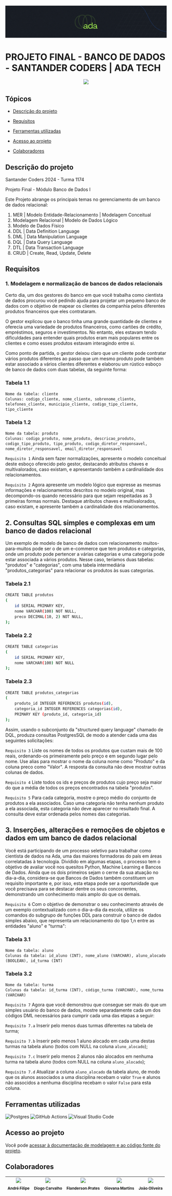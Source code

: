 ![Logo da Ada Tech Cursos](./LogoAdaCabecalho.png)

# PROJETO FINAL - BANCO DE DADOS - SANTANDER CODERS | ADA TECH
<p align="center">
<img loading="lazy" src="http://img.shields.io/static/v1?label=STATUS&message=FINALIZADO&color=GREEN&style=for-the-badge"/>
</p>

## Tópicos

- [Descrição do projeto](#descrição-do-projeto)

- [Requisitos](#requisitos)

- [Ferramentas utilizadas](#ferramentas-utilizadas)

- [Acesso ao projeto](#acesso-ao-projeto)

- [Colaboradores](#colaboradores)

## Descrição do projeto 

<p align="justify">

Santander Coders 2024 - Turma 1174

Projeto Final - Módulo Banco de Dados I

Este Projeto abrange os principais temas no gerenciamento de um banco de dados relacional:
1. MER | Modelo Entidade-Relacionamento | Modelagem Conceitual
2. Modelagem Relacional | Modelo de Dados Lógico
3. Modelo de Dados Físico
4. DDL | Data Definition Language
5. DML | Data Manipulation Language
6. DQL | Data Query Language
7. DTL | Data Transaction Language
8. CRUD | Create, Read, Update, Delete

</p>

## Requisitos

### 1. Modelagem e normalização de bancos de dados relacionais


Certo dia, um dos gestores do banco em que você trabalha como cientista de dados procurou você pedindo ajuda para projetar um pequeno banco de dados com o objetivo de mapear os clientes da companhia pelos diferentes produtos financeiros que eles contrataram.

O gestor explicou que o banco tinha uma grande quantidade de clientes e oferecia uma variedade de produtos financeiros, como cartões de crédito, empréstimos, seguros e investimentos. No entanto, eles estavam tendo dificuldades para entender quais produtos eram mais populares entre os clientes e como esses produtos estavam interagindo entre si.

Como ponto de partida, o gestor deixou claro que um cliente pode contratar vários produtos diferentes ao passo que um mesmo produto pode também estar associado a vários clientes diferentes e elaborou um rústico esboço de banco de dados com duas tabelas, da seguinte forma:

### Tabela 1.1

```
Nome da tabela: cliente
Colunas: codigo_cliente, nome_cliente, sobrenome_cliente, telefones_cliente, municipio_cliente, codigo_tipo_cliente, tipo_cliente
```

### Tabela 1.2

```
Nome da tabela: produto
Colunas: codigo_produto, nome_produto, descricao_produto, codigo_tipo_produto, tipo_produto, codigo_diretor_responsavel, nome_diretor_responsavel, email_diretor_responsavel
```

`Requisito 1` Ainda sem fazer normalizações, apresente o modelo conceitual deste esboço oferecido pelo gestor, destacando atributos chaves e multivalorados, caso existam, e apresentando também a cardinalidade dos relacionamentos.

`Requisito 2` Agora apresente um modelo lógico que expresse as mesmas informações e relacionamentos descritos no modelo original, mas decompondo-os quando necessário para que sejam respeitadas as 3 primeiras formas normais. Destaque atributos chaves e multivalorados, caso existam, e apresente também a cardinalidade dos relacionamentos.

## 2. Consultas SQL simples e complexas em um banco de dados relacional

Um exemplo de modelo de banco de dados com relacionamento muitos-para-muitos pode ser o de um e-commerce que tem produtos e categorias, onde um produto pode pertencer a várias categorias e uma categoria pode estar associada a vários produtos. Nesse caso, teríamos duas tabelas: "produtos" e "categorias", com uma tabela intermediária "produtos_categorias" para relacionar os produtos às suas categorias.

### Tabela 2.1
```bash
CREATE TABLE produtos 
(
    id SERIAL PRIMARY KEY,
    nome VARCHAR(100) NOT NULL,
    preco DECIMAL(10, 2) NOT NULL,
);
```

### Tabela 2.2
```bash
CREATE TABLE categorias 
(
    id SERIAL PRIMARY KEY,
    nome VARCHAR(100) NOT NULL
);
```

### Tabela 2.3
```bash
CREATE TABLE produtos_categorias 
(
    produto_id INTEGER REFERENCES produtos(id),
    categoria_id INTEGER REFERENCES categorias(id),
    PRIMARY KEY (produto_id, categoria_id)
);
```

Assim, usando o subconjunto da "structured query language" chamado de DQL, produza consultas PostgresSQL de modo a atender cada uma das seguintes solicitações:

`Requisito 3` Liste os nomes de todos os produtos que custam mais de 100 reais, ordenando-os primeiramente pelo preço e em segundo lugar pelo nome. Use alias para mostrar o nome da coluna nome como "Produto" e da coluna preco como "Valor". A resposta da consulta não deve mostrar outras colunas de dados.

`Requisito 4` Liste todos os ids e preços de produtos cujo preço seja maior do que a média de todos os preços encontrados na tabela "produtos".

`Requisito 5` Para cada categoria, mostre o preço médio do conjunto de produtos a ela associados. Caso uma categoria não tenha nenhum produto a ela associada, esta categoria não deve aparecer no resultado final. A consulta deve estar ordenada pelos nomes das categorias.

## 3. Inserções, alterações e remoções de objetos e dados em um banco de dados relacional

Você está participando de um processo seletivo para trabalhar como cientista de dados na Ada, uma das maiores formadoras do país em áreas correlatadas à tecnologia. Dividido em algumas etapas, o processo tem o objetivo de avaliar você nos quesitos Python, Machine Learning e Bancos de Dados. Ainda que os dois primeiros sejam o cerne da sua atuação no dia-a-dia, considera-se que Bancos de Dados também constituem um requisito importante e, por isso, esta etapa pode ser a oportunidade que você precisava para se destacar dentre os seus concorrentes, demonstrando um conhecimento mais amplo do que os demais.

`Requisito 6` Com o objetivo de demonstrar o seu conhecimento através de um exemplo contextualizado com o dia-a-dia da escola, utilize os comandos do subgrupo de funções DDL para construir o banco de dados simples abaixo, que representa um relacionamento do tipo 1,n entre as entidades "aluno" e "turma":

### Tabela 3.1
```
Nome da tabela: aluno
Colunas da tabela: id_aluno (INT), nome_aluno (VARCHAR), aluno_alocado (BOOLEAN), id_turma (INT)
```

### Tabela 3.2
```
Nome da tabela: turma
Colunas da tabela: id_turma (INT), código_turma (VARCHAR), nome_turma (VARCHAR)
```

`Requisito 7` Agora que você demonstrou que consegue ser mais do que um simples usuário do banco de dados, mostre separadamente cada um dos códigos DML necessários para cumprir cada uma das etapas a seguir:

`Requisito 7.a` Inserir pelo menos duas turmas diferentes na tabela de turma;

`Requisito 7.b` Inserir pelo menos 1 aluno alocado em cada uma destas turmas na tabela aluno (todos com NULL na coluna `aluno_alocado`);

`Requisito 7.c` Inserir pelo menos 2 alunos não alocados em nenhuma turma na tabela aluno (todos com NULL na coluna `aluno_alocado`);

`Requisito 7.d` Atualizar a coluna `aluno_alocado` da tabela aluno, de modo que os alunos associados a uma disciplina recebam o valor `True` e alunos não associdos a nenhuma disciplina recebam o valor `False` para esta coluna.

## Ferramentas utilizadas

![Postgres](https://img.shields.io/badge/postgres-%23316192.svg?style=for-the-badge&logo=postgresql&logoColor=white)
![GitHub Actions](https://img.shields.io/badge/github%20actions-%232671E5.svg?style=for-the-badge&logo=githubactions&logoColor=white)
![Visual Studio Code](https://img.shields.io/badge/Visual%20Studio%20Code-0078d7.svg?style=for-the-badge&logo=visual-studio-code&logoColor=white)

## Acesso ao projeto

Você pode [acessar à documentação de modelagem e ao código fonte do projeto](https://github.com/jjofilho/project_postgreSQL_T1174/).

## Colaboradores
| [<img src="https://avatars.githubusercontent.com/u/20822673?v=4" width=115> <br><sub>André Filipe</sub>](https://github.com/filipester) | [<img src="https://avatars.githubusercontent.com/u/60614096?v=4" width=115> <br><sub>Diogo Carvalho</sub>](https://github.com/Dogix11) | [<img src="https://avatars.githubusercontent.com/u/172111247?v=4" width=115><br><sub>Flanderson Prates</sub>](https://github.com/flandersonprates) | [<img src="https://avatars.githubusercontent.com/u/161227020?v=4" width=115><br><sub>Giovana Martins</sub>](https://github.com/rhapozita) |  [<img src="https://avatars.githubusercontent.com/u/170963236?s=400&u=a8c7f81bbb6eba3f775a6f5f65098aace7bbef9d&v=4" width=115><br><sub>João Oliveira</sub>](https://github.com/jjofilho) |
| :---: | :---: | :---: | :---: | :---: |
